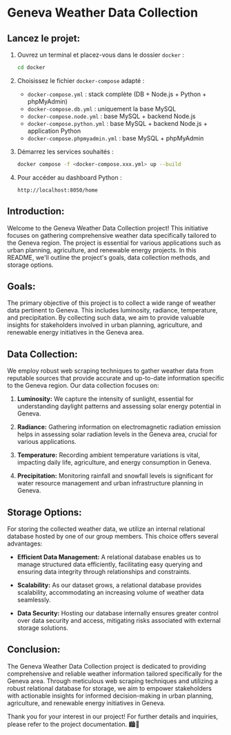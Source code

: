 # Geneva Weather Data Collection

## Lancez le projet:

1. Ouvrez un terminal et placez-vous dans le dossier `docker` :
   ```bash
   cd docker
   ```

2. Choisissez le fichier `docker-compose` adapté :
   - `docker-compose.yml` : stack complète (DB + Node.js + Python + phpMyAdmin)
   - `docker-compose.db.yml` : uniquement la base MySQL
   - `docker-compose.node.yml` : base MySQL + backend Node.js
   - `docker-compose.python.yml` : base MySQL + backend Node.js + application Python
   - `docker-compose.phpmyadmin.yml` : base MySQL + phpMyAdmin

3. Démarrez les services souhaités :
   ```bash
   docker compose -f <docker-compose.xxx.yml> up --build
   ```

4. Pour accéder au dashboard Python :
   ```
   http://localhost:8050/home
   ```
   
## Introduction:

Welcome to the Geneva Weather Data Collection project! This initiative focuses on gathering comprehensive weather data specifically tailored to the Geneva region. The project is essential for various applications such as urban planning, agriculture, and renewable energy projects. In this README, we'll outline the project's goals, data collection methods, and storage options.

## Goals:

The primary objective of this project is to collect a wide range of weather data pertinent to Geneva. This includes luminosity, radiance, temperature, and precipitation. By collecting such data, we aim to provide valuable insights for stakeholders involved in urban planning, agriculture, and renewable energy initiatives in the Geneva area.

## Data Collection:

We employ robust web scraping techniques to gather weather data from reputable sources that provide accurate and up-to-date information specific to the Geneva region. Our data collection focuses on:

1. **Luminosity:** We capture the intensity of sunlight, essential for understanding daylight patterns and assessing solar energy potential in Geneva.
   
2. **Radiance:** Gathering information on electromagnetic radiation emission helps in assessing solar radiation levels in the Geneva area, crucial for various applications.

3. **Temperature:** Recording ambient temperature variations is vital, impacting daily life, agriculture, and energy consumption in Geneva.

4. **Precipitation:** Monitoring rainfall and snowfall levels is significant for water resource management and urban infrastructure planning in Geneva.

## Storage Options:

For storing the collected weather data, we utilize an internal relational database hosted by one of our group members. This choice offers several advantages:

- **Efficient Data Management:** A relational database enables us to manage structured data efficiently, facilitating easy querying and ensuring data integrity through relationships and constraints.

- **Scalability:** As our dataset grows, a relational database provides scalability, accommodating an increasing volume of weather data seamlessly.

- **Data Security:** Hosting our database internally ensures greater control over data security and access, mitigating risks associated with external storage solutions.

## Conclusion:

The Geneva Weather Data Collection project is dedicated to providing comprehensive and reliable weather information tailored specifically for the Geneva area. Through meticulous web scraping techniques and utilizing a robust relational database for storage, we aim to empower stakeholders with actionable insights for informed decision-making in urban planning, agriculture, and renewable energy initiatives in Geneva.

Thank you for your interest in our project! For further details and inquiries, please refer to the project documentation. 🏙️🌱
